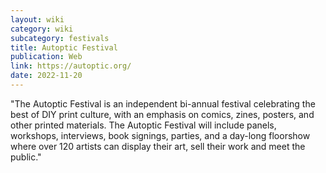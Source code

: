 ```yaml
---
layout: wiki
category: wiki
subcategory: festivals
title: Autoptic Festival
publication: Web
link: https://autoptic.org/
date: 2022-11-20
---
```


"The Autoptic Festival is an independent bi-annual festival celebrating the best of DIY print culture, with an emphasis on comics, zines, posters, and other printed materials. The Autoptic Festival will include panels, workshops, interviews, book signings, parties, and a day-long floorshow where over 120 artists can display their art, sell their work and meet the public."

